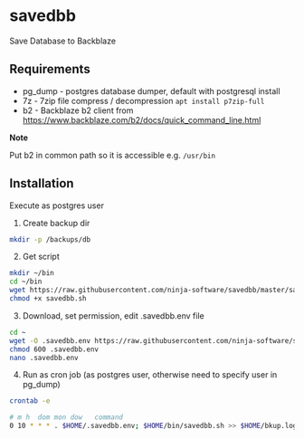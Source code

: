 # savedbb

Save Database to Backblaze

## Requirements

- pg_dump - postgres database dumper, default with postgresql install
- 7z - 7zip file compress / decompression `apt install p7zip-full`
- b2 - Backblaze b2 client from https://www.backblaze.com/b2/docs/quick_command_line.html

**Note**

Put b2 in common path so it is accessible e.g. `/usr/bin`

## Installation

Execute as postgres user

1. Create backup dir

```bash
mkdir -p /backups/db
```

2. Get script

```bash
mkdir ~/bin
cd ~/bin
wget https://raw.githubusercontent.com/ninja-software/savedbb/master/savedbb.sh
chmod +x savedbb.sh
```

3. Download, set permission, edit .savedbb.env file

```bash
cd ~
wget -O .savedbb.env https://raw.githubusercontent.com/ninja-software/savedbb/master/.savedbb.sample.env
chmod 600 .savedbb.env
nano .savedbb.env
```

4. Run as cron job (as postgres user, otherwise need to specify user in pg_dump)

```bash
crontab -e

# m h  dom mon dow   command
0 10 * * * . $HOME/.savedbb.env; $HOME/bin/savedbb.sh >> $HOME/bkup.log
```
